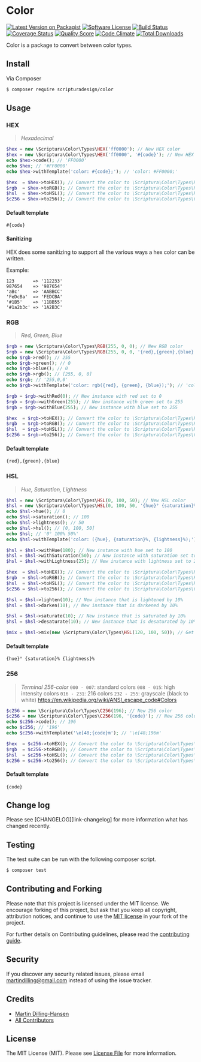 # Color

[![Latest Version on Packagist][ico-version]][link-packagist]
[![Software License][ico-license]](LICENSE.md)
[![Build Status][ico-travis]][link-travis]
[![Coverage Status][ico-scrutinizer]][link-scrutinizer]
[![Quality Score][ico-code-quality]][link-code-quality]
[![Code Climate][ico-codeclimate]][link-codeclimate]
[![Total Downloads][ico-downloads]][link-downloads]

Color is a package to convert between color types.

## Install
Via Composer

``` bash
$ composer require scripturadesign/color
```

## Usage
### HEX
> *Hexadecimal*

``` php
$hex = new \Scriptura\Color\Types\HEX('ff0000'); // New HEX color
$hex = new \Scriptura\Color\Types\HEX('ff0000', '#{code}'); // New HEX color with template
echo $hex->code(); // 'FF0000'
echo $hex; // '#FF0000'
echo $hex->withTemplate('color: #{code};'); // 'color: #FF0000;'

$hex  = $hex->toHEX(); // Convert the color to \Scriptura\Color\Types\HEX
$rgb  = $hex->toRGB(); // Convert the color to \Scriptura\Color\Types\RGB
$hsl  = $hex->toHSL(); // Convert the color to \Scriptura\Color\Types\HSL
$c256 = $hex->to256(); // Convert the color to \Scriptura\Color\Types\C256
```

#### Default template
`#{code}`

#### Sanitizing
HEX does some sanitizing to support all the various ways a hex color can be written.

Example:
```
123       => '112233'
987654    => '987654'
'aBc'     => 'AABBCC'
'FeDcBa'  => 'FEDCBA'
'#1B5'    => '11BB55'
'#1a2b3c' => '1A2B3C'
```

### RGB
> *Red, Green, Blue*

``` php
$rgb = new \Scriptura\Color\Types\RGB(255, 0, 0); // New RGB color
$rgb = new \Scriptura\Color\Types\RGB(255, 0, 0, '{red},{green},{blue}'); // New RGB color with template
echo $rgb->red(); // 255
echo $rgb->green(); // 0
echo $rgb->blue(); // 0
echo $rgb->rgb(); // [255, 0, 0]
echo $rgb; // '255,0,0'
echo $rgb->withTemplate('color: rgb({red}, {green}, {blue});'); // 'color: rgb(255, 0, 0);'

$rgb = $rgb->withRed(0); // New instance with red set to 0
$rgb = $rgb->withGreen(255); // New instance with green set to 255
$rgb = $rgb->withBlue(255); // New instance with blue set to 255

$hex  = $rgb->toHEX(); // Convert the color to \Scriptura\Color\Types\HEX
$rgb  = $rgb->toRGB(); // Convert the color to \Scriptura\Color\Types\RGB
$hsl  = $rgb->toHSL(); // Convert the color to \Scriptura\Color\Types\HSL
$c256 = $rgb->to256(); // Convert the color to \Scriptura\Color\Types\C256
```

#### Default template
`{red},{green},{blue}`

### HSL
> *Hue, Saturation, Lightness*

``` php
$hsl = new \Scriptura\Color\Types\HSL(0, 100, 50); // New HSL color
$hsl = new \Scriptura\Color\Types\HSL(0, 100, 50, '{hue}° {saturation}% {lightness}%'); // New HSL color with template
echo $hsl->hue(); // 0
echo $hsl->saturation(); // 100
echo $hsl->lightness(); // 50
echo $hsl->hsl(); // [0, 100, 50]
echo $hsl; // '0° 100% 50%'
echo $hsl->withTemplate('color: ({hue}, {saturation}%, {lightness}%);'); // 'color: hsl(0, 100%, 50%);'

$hsl = $hsl->withHue(180); // New instance with hue set to 180
$hsl = $hsl->withSaturation(50); // New instance with saturation set to 50
$hsl = $hsl->withLightness(25); // New instance with lightness set to 25

$hex  = $hsl->toHEX(); // Convert the color to \Scriptura\Color\Types\HEX
$rgb  = $hsl->toRGB(); // Convert the color to \Scriptura\Color\Types\RGB
$hsl  = $hsl->toHSL(); // Convert the color to \Scriptura\Color\Types\HSL
$c256 = $hsl->to256(); // Convert the color to \Scriptura\Color\Types\C256

$hsl = $hsl->lighten(10); // New instance that is lightened by 10%
$hsl = $hsl->darken(10); // New instance that is darkened by 10%

$hsl = $hsl->saturate(10); // New instance that is saturated by 10%
$hsl = $hsl->desaturate(10); // New instance that is desaturated by 10%

$mix = $hsl->mix(new \Scriptura\Color\Types\HSL(120, 100, 50)); // Get a new color that is a mix between two colors
```

#### Default template
`{hue}° {saturation}% {lightness}%`

### 256
> *Terminal 256-color*
> `000 - 007`:  standard colors
> `008 - 015`:  high intensity colors
> `016 - 231`:  216 colors
> `232 - 255`:  grayscale (black to white)
> https://en.wikipedia.org/wiki/ANSI_escape_code#Colors

``` php
$c256 = new \Scriptura\Color\Types\C256(196); // New 256 color
$c256 = new \Scriptura\Color\Types\C256(196, '{code}'); // New 256 color with template
echo $c256->code(); // 196
echo $c256; // '196'
echo $c256->withTemplate('\e[48;{code}m'); // '\e[48;196m'

$hex  = $c256->toHEX(); // Convert the color to \Scriptura\Color\Types\HEX
$rgb  = $c256->toRGB(); // Convert the color to \Scriptura\Color\Types\RGB
$hsl  = $c256->toHSL(); // Convert the color to \Scriptura\Color\Types\HSL
$c256 = $c256->to256(); // Convert the color to \Scriptura\Color\Types\C256
```

#### Default template
`{code}`

## Change log

Please see [CHANGELOG][link-changelog] for more information what has changed recently.

## Testing

The test suite can be run with the following composer script.

``` bash
$ composer test
```

## Contributing and Forking

Please note that this project is licensed under the MIT license. We encourage forking of this project, but ask that you keep all copyright, attribution notices, and continue to use the [MIT license][link-license] in your fork of the project.

For further details on Contributing guidelines, please read the [contributing guide][link-contributing].

## Security

If you discover any security related issues, please email martindilling@gmail.com instead of using the issue tracker.

## Credits

- [Martin Dilling-Hansen][link-author]
- [All Contributors][link-contributors]

## License

The MIT License (MIT). Please see [License File][link-license] for more information.

[ico-version]: https://img.shields.io/packagist/v/scripturadesign/color.svg?style=flat-square
[ico-license]: https://img.shields.io/badge/license-MIT-brightgreen.svg?style=flat-square
[ico-travis]: https://img.shields.io/travis/scripturadesign/color/master.svg?style=flat-square
[ico-scrutinizer]: https://img.shields.io/scrutinizer/coverage/g/scripturadesign/color.svg?style=flat-square
[ico-code-quality]: https://img.shields.io/scrutinizer/g/scripturadesign/color.svg?style=flat-square
[ico-codeclimate]: https://img.shields.io/codeclimate/github/scripturadesign/color.svg?style=flat-square
[ico-downloads]: https://img.shields.io/packagist/dt/scripturadesign/color.svg?style=flat-square

[link-packagist]: https://packagist.org/packages/scripturadesign/color
[link-travis]: https://travis-ci.org/scripturadesign/color
[link-scrutinizer]: https://scrutinizer-ci.com/g/scripturadesign/color/code-structure
[link-code-quality]: https://scrutinizer-ci.com/g/scripturadesign/color
[link-codeclimate]: https://codeclimate.com/github/scripturadesign/color
[link-downloads]: https://packagist.org/packages/scripturadesign/color

[link-author]: https://github.com/martindilling

[link-license]: /LICENSE.md
[link-contributing]: /CONTRIBUTING.md
[link-contributors]: ../../contributors
